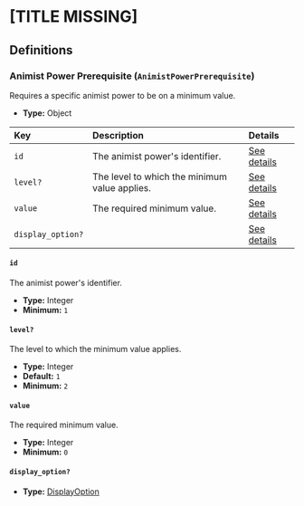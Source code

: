 # [TITLE MISSING]

## Definitions

### <a name="AnimistPowerPrerequisite"></a> Animist Power Prerequisite (`AnimistPowerPrerequisite`)

Requires a specific animist power to be on a minimum value.

- **Type:** Object

Key | Description | Details
:-- | :-- | :--
`id` | The animist power's identifier. | <a href="#AnimistPowerPrerequisite/id">See details</a>
`level?` | The level to which the minimum value applies. | <a href="#AnimistPowerPrerequisite/level">See details</a>
`value` | The required minimum value. | <a href="#AnimistPowerPrerequisite/value">See details</a>
`display_option?` |  | <a href="#AnimistPowerPrerequisite/display_option">See details</a>

#### <a name="AnimistPowerPrerequisite/id"></a> `id`

The animist power's identifier.

- **Type:** Integer
- **Minimum:** `1`

#### <a name="AnimistPowerPrerequisite/level"></a> `level?`

The level to which the minimum value applies.

- **Type:** Integer
- **Default:** `1`
- **Minimum:** `2`

#### <a name="AnimistPowerPrerequisite/value"></a> `value`

The required minimum value.

- **Type:** Integer
- **Minimum:** `0`

#### <a name="AnimistPowerPrerequisite/display_option"></a> `display_option?`

- **Type:** <a href="../DisplayOption.md#DisplayOption">DisplayOption</a>
